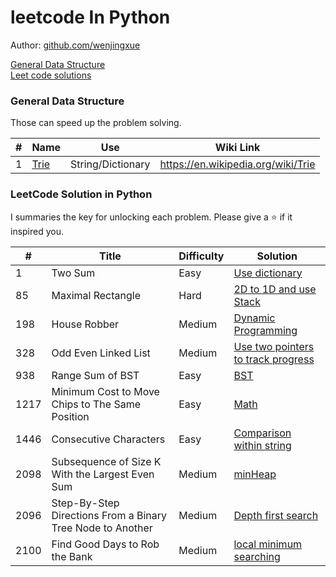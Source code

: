 # leetcode In Python

Author: [github.com/wenjingxue](https://github.com/wenjingxue)

[General Data Structure](#general-data-structure)  
[Leet code solutions](#leetcode-solution-in-python)

### General Data Structure
Those can speed up the problem solving.

\# | Name | Use | Wiki Link
---|---|---|---
1 | [Trie]() | String/Dictionary | https://en.wikipedia.org/wiki/Trie


### LeetCode Solution in Python

I summaries the key for unlocking each problem. Please give a :star: if it inspired you.

\# | Title | Difficulty | Solution
---|---|---|---
1 | Two Sum | Easy | [Use dictionary](https://github.com/WenjingXue/leetcodeInPython/blob/main/leetcode/two_sum.py)
85 | Maximal Rectangle | Hard | [2D to 1D and use Stack](https://github.com/WenjingXue/leetcodeInPython/blob/main/leetcode/maximal_rectangle.py)
198 | House Robber | Medium | [Dynamic Programming](https://github.com/WenjingXue/leetcodeInPython/blob/main/leetcode/house_robber.py)
328 | Odd Even Linked List | Medium | [Use two pointers to track progress](https://github.com/WenjingXue/leetcodeInPython/blob/main/leetcode/odd_even.py)
938 | Range Sum of BST | Easy| [BST](https://github.com/WenjingXue/leetcodeInPython/commit/41ada531380db873d1cb0332ab66f39be03c2b89)
1217 | Minimum Cost to Move Chips to The Same Position | Easy | [Math](https://github.com/WenjingXue/leetcodeInPython/blob/main/leetcode/move_chips.py)
1446 | Consecutive Characters | Easy| [Comparison within string](leetcode/Consecutive_Characters.py)
2098 | Subsequence of Size K With the Largest Even Sum | Medium | [minHeap](https://github.com/WenjingXue/leetcodeInPython/blob/main/leetcode/Subsequence_of_Size_K_With_the_Largest_Even_Sum.py)
2096 | Step-By-Step Directions From a Binary Tree Node to Another | Medium | [Depth first search]( https://github.com/WenjingXue/leetcodeInPython/blob/main/leetcode/Step_by_step_directions_from_a_binary_tree_node_to_another.py )
2100 | Find Good Days to Rob the Bank | Medium | [local minimum searching](https://github.com/WenjingXue/leetcodeInPython/blob/main/leetcode/Find_good_days_to_rob_the_bank.py)
